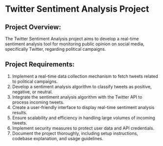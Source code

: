 # Twitter Sentiment Analysis Project

## Project Overview:
The Twitter Sentiment Analysis project aims to develop a real-time sentiment analysis tool for monitoring public opinion on social media, specifically Twitter, regarding political campaigns.

## Project Requirements:
1. Implement a real-time data collection mechanism to fetch tweets related to political campaigns.
2. Develop a sentiment analysis algorithm to classify tweets as positive, negative, or neutral.
3. Integrate the sentiment analysis algorithm with the Twitter API to process incoming tweets.
4. Create a user-friendly interface to display real-time sentiment analysis results.
5. Ensure scalability and efficiency in handling large volumes of incoming tweets.
6. Implement security measures to protect user data and API credentials.
7. Document the project thoroughly, including setup instructions, codebase explanation, and usage guidelines.
